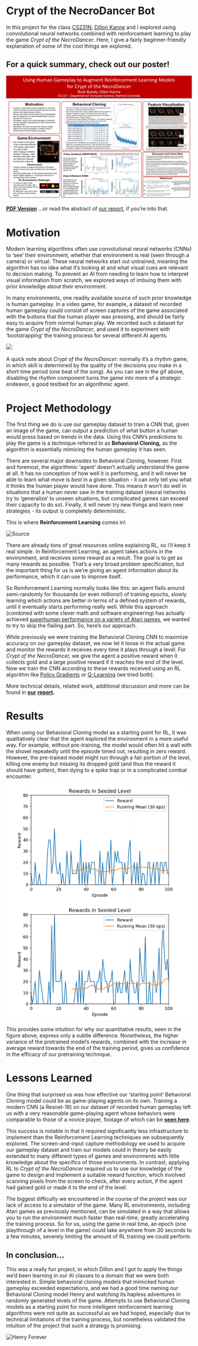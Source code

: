 # Crypt of the NecroDancer Bot
In this project for the class [CS231](http://cs231n.stanford.edu/2018/)[N](http://cs231n.stanford.edu/2018/), [Dillon Kanne](https://github.com/dkanne) and I explored using convolutional neural networks combined with reinforcement learning to play the game *Crypt of the NecroDancer*. Here, I give a fairly beginner-friendly explanation of some of the cool things we explored.

## For a quick summary, check out our poster!
![](poster.png)


[**PDF Version**](poster.pdf)
…or read the abstract of [our report](report.pdf), if you’re into that.

# Motivation

Modern learning algorithms often use convolutional neural networks (CNNs) to ‘see’ their environment, whether that environment is real (seen through a camera) or virtual. These neural networks start out untrained, meaning the algorithm has no idea what it’s looking at and what visual cues are relevant to decision making. To prevent an AI from needing to learn how to interpret visual information from scratch, we explored ways of imbuing them with prior knowledge about their environment.

In many environments, one readily available source of such prior knowledge is human gameplay. In a video game, for example, a dataset of recorded human gameplay could consist of screen captures of the game associated with the buttons that the human player was pressing, and should be fairly easy to acquire from normal human play. We recorded such a dataset for the game *Crypt of the NecroDancer*, and used it to experiment with ‘bootstrapping’ the training process for several different AI agents.


![](demos/crypt_normal.gif)


A quick note about *Crypt of the NecroDancer:* normally it’s a rhythm game, in which skill is determined by the quality of the decisions you make in a short time period (one beat of the song). As you can see in the gif above, disabling the rhythm component turns the game into more of a strategic endeavor, a good testbed for an algorithmic agent.

# Project Methodology

The first thing we do is use our gameplay dataset to train a CNN that, given an image of the game, can output a prediction of what button a human would press based on trends in the data. Using this CNN’s predictions to play the game is a technique referred to as **Behavioral Cloning,** as the algorithm is essentially mimicing the human gameplay it has seen. 

There are several major downsides to Behavioral Cloning, however. First and foremost, the algorithmic ‘agent’ doesn’t actually *understand* the game at all. It has no conception of how well it is performing, and it will never be able to learn what move is *best* in a given situation - it can only tell you what it thinks the human player would have done. This means it won’t do well in situations that a human never saw in the training dataset (neural networks try to ‘generalize’ to unseen situations, but complicated games can exceed their capacity to do so). Finally, it will never try new things and learn new strategies - its output is completely deterministic.

This is where **Reinforcement Learning** comes in!

![Source](https://cdn-images-1.medium.com/max/2000/1*aKYFRoEmmKkybqJOvLt2JQ.png)


There are already tons of great resources online explaining RL, so I’ll keep it real simple. In Reinforcement Learning, an agent takes actions in the environment, and receives some reward as a result. The goal is to get as many rewards as possible. That’s a very broad problem specification, but the important thing for us is we’re giving an agent information about its performance, which it can use to improve itself. 

So Reinforcement Learning normally looks like this: an agent flails around semi-randomly for thousands (or even millions!) of training epochs, slowly learning which actions are better in terms of a defined system of rewards, until it eventually starts performing really well. While this approach (combined with some clever math and software engineering) has actually achieved [superhuman performance on a variety of Atari games](https://www.youtube.com/watch?v=V1eYniJ0Rnk&vl=en), we wanted to try to skip the flailing part. So, here’s our approach.
 
While previously we were training the Behavioral Cloning CNN to maximize accuracy on our gameplay dataset, we now let it loose in the actual game and monitor the rewards it receives every time it plays through a level. For *Crypt of the NecroDancer,* we give the agent a positive reward when it collects gold and a large positive reward if it reaches the end of the level. Now we train the CNN according to these rewards received using an RL algorithm like [Policy Gradients](http://karpathy.github.io/2016/05/31/rl/) or [Q-Learning](https://medium.com/emergent-future/simple-reinforcement-learning-with-tensorflow-part-0-q-learning-with-tables-and-neural-networks-d195264329d0) (we tried both).

More technical details, related work, additional discussion and more can be found in [**our**](http://www.buckbukaty.com/CoNBot_report.pdf) [**report**](http://www.buckbukaty.com/CoNBot/report.pdf)**.**

# Results

When using our Behavioral Cloning model as a starting point for RL, it was qualitatively clear that the agent explored the environment in a more useful way. For example, without pre-training, the model would often hit a wall with the shovel repeatedly until the episode timed out, resulting in zero reward. However, the pre-trained model might run through a fair portion of the level, killing one enemy but missing its dropped gold (and thus the reward it should have gotten), then dying to a spike trap or in a complicated combat encounter.

![Q-Learning RL agent performance on a level over the training period. Below: RL agent preinitialized with Behavioral Cloning model. Above: no preinitialization.](demos/condensed_results.png)


This provides some intuition for why our quantitative results, seen in the figure above, express only a subtle difference. Nonetheless, the higher variance of the pretrained model’s rewards, combined with the increase in average reward towards the end of the training period, gives us confidence in the efficacy of our pretraining technique.

# Lessons Learned

One thing that surprised us was how effective our ‘starting point’ Behavioral Cloning model could be as game-playing agents on its own. Training a modern CNN (a Resnet-18) on our dataset of recorded human gameplay left us with a very reasonable game-playing agent whose behaviors were comparable to those of a novice player, footage of which can be [**seen here**](https://www.youtube.com/watch?v=8Quvjy1_GfY).

This success is notable in that it required significantly less infrastructure to implement than the Reinforcement Learning techniques we subsequently explored. The screen-and-input capture methodology we used to acquire our gameplay dataset and train our models could in theory be easily extended to many different types of games and environments with little knowledge about the specifics of those environments. In contrast, applying RL to *Crypt of the NecroDancer* required us to use our knowledge of the game to design and implement a suitable reward function, which involved scanning pixels from the screen to check, after every action, if the agent had gained gold or made it to the end of the level.

The biggest difficulty we encountered in the course of the project was our lack of access to a simulator of the game. Many RL environments, including Atari games as previously mentioned, can be simulated in a way that allows you to run the environment much faster than real-time, greatly accelerating the training process. So for us, using the game in real time, an epoch (one playthrough of a level in the game) could take anywhere from 30 seconds to a few minutes, severely limiting the amount of RL training we could perform.


## In conclusion…

This was a really fun project, in which Dillon and I got to apply the things we’d been learning in our AI classes to a domain that we were both interested in. Simple behavioral cloning models that mimicked human gameplay exceeded expectations, and we had a good time naming our Behavioral Cloning model Henry and watching its hapless adventures in randomly generated levels of the game. Attempts to use Behavioral Cloning models as a starting point for more intelligent reinforcement learning algorithms were not quite as successful as we had hoped, especially due to technical limitations of the training process, but nonetheless validated the intuition of the project that such a strategy is promising.

![Henry Forever](https://d2mxuefqeaa7sj.cloudfront.net/s_8EA7034AB571D2BD28D2725E6C28CB1D1B34B2B2FEE2C92DBE67B74E1DB65536_1538561796252_Henry.PNG)


